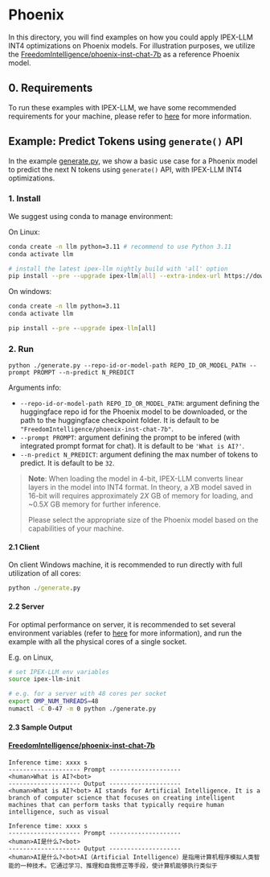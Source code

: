 # Phoenix

In this directory, you will find examples on how you could apply IPEX-LLM INT4 optimizations on Phoenix models. For illustration purposes, we utilize the [FreedomIntelligence/phoenix-inst-chat-7b](https://huggingface.co/FreedomIntelligence/phoenix-inst-chat-7b) as a reference Phoenix model.

## 0. Requirements
To run these examples with IPEX-LLM, we have some recommended requirements for your machine, please refer to [here](../README.md#recommended-requirements) for more information.

## Example: Predict Tokens using `generate()` API
In the example [generate.py](./generate.py), we show a basic use case for a Phoenix model to predict the next N tokens using `generate()` API, with IPEX-LLM INT4 optimizations.
### 1. Install
We suggest using conda to manage environment:

On Linux:

```bash
conda create -n llm python=3.11 # recommend to use Python 3.11
conda activate llm

# install the latest ipex-llm nightly build with 'all' option
pip install --pre --upgrade ipex-llm[all] --extra-index-url https://download.pytorch.org/whl/cpu
```

On windows:

```cmd
conda create -n llm python=3.11
conda activate llm

pip install --pre --upgrade ipex-llm[all]
```

### 2. Run
```
python ./generate.py --repo-id-or-model-path REPO_ID_OR_MODEL_PATH --prompt PROMPT --n-predict N_PREDICT
```

Arguments info:
- `--repo-id-or-model-path REPO_ID_OR_MODEL_PATH`: argument defining the huggingface repo id for the Phoenix model to be downloaded, or the path to the huggingface checkpoint folder. It is default to be `"FreedomIntelligence/phoenix-inst-chat-7b"`.
- `--prompt PROMPT`: argument defining the prompt to be infered (with integrated prompt format for chat). It is default to be `'What is AI?'`.
- `--n-predict N_PREDICT`: argument defining the max number of tokens to predict. It is default to be `32`.

> **Note**: When loading the model in 4-bit, IPEX-LLM converts linear layers in the model into INT4 format. In theory, a *X*B model saved in 16-bit will requires approximately 2*X* GB of memory for loading, and ~0.5*X* GB memory for further inference.
>
> Please select the appropriate size of the Phoenix model based on the capabilities of your machine.

#### 2.1 Client
On client Windows machine, it is recommended to run directly with full utilization of all cores:
```cmd
python ./generate.py 
```

#### 2.2 Server
For optimal performance on server, it is recommended to set several environment variables (refer to [here](../README.md#best-known-configuration-on-linux) for more information), and run the example with all the physical cores of a single socket.

E.g. on Linux,
```bash
# set IPEX-LLM env variables
source ipex-llm-init

# e.g. for a server with 48 cores per socket
export OMP_NUM_THREADS=48
numactl -C 0-47 -m 0 python ./generate.py
```

#### 2.3 Sample Output
#### [FreedomIntelligence/phoenix-inst-chat-7b](https://huggingface.co/FreedomIntelligence/phoenix-inst-chat-7b)
```log
Inference time: xxxx s
-------------------- Prompt --------------------
<human>What is AI?<bot>
-------------------- Output --------------------
<human>What is AI?<bot> AI stands for Artificial Intelligence. It is a branch of computer science that focuses on creating intelligent machines that can perform tasks that typically require human intelligence, such as visual
```

```log
Inference time: xxxx s
-------------------- Prompt --------------------
<human>AI是什么?<bot>
-------------------- Output --------------------
<human>AI是什么?<bot>AI（Artificial Intelligence）是指用计算机程序模拟人类智能的一种技术。它通过学习、推理和自我修正等手段，使计算机能够执行类似于
```
